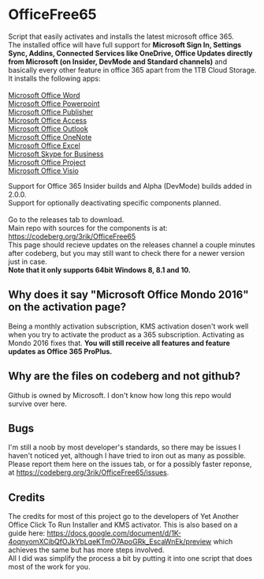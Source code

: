 # OfficeFree65

Script that easily activates and installs the latest microsoft office 365. <br>
The installed office will have full support for <b>Microsoft Sign In, Settings Sync, Addins, Connected Services like OneDrive, Office Updates directly from Microsoft (on Insider, DevMode and Standard channels)</b> and basically every other feature in office 365 apart from the 1TB Cloud Storage. <br>
It installs the following apps: <br> <br><u>
Microsoft Office Word <br>
Microsoft Office Powerpoint <br>
Microsoft Office Publisher <br>
Microsoft Office Access <br>
Microsoft Office Outlook <br>
Microsoft Office OneNote <br>
Microsoft Office Excel <br>
Microsoft Skype for Business <br>
Microsoft Office Project <br>
Microsoft Office Visio <br></u>

Support for Office 365 Insider builds and Alpha (DevMode) builds added in 2.0.0. <br>
Support for optionally deactivating specific components planned. <br>
<br>
Go to the releases tab to download.
<br>
Main repo with sources for the components is at: https://codeberg.org/3rik/OfficeFree65
<br>
This page should recieve updates on the releases channel a couple minutes after codeberg, but you may still want to check there for a newer version just in case.
<br>
<b> Note that it only supports 64bit Windows 8, 8.1 and 10. </b> <br>

## Why does it say "Microsoft Office Mondo 2016" on the activation page?
Being a monthly activation subscription, KMS activation dosen't work well when you try to activate the product as a 365 subscription. Activating as Mondo 2016 fixes that. <b> You will still receive all features and feature updates as Office 365 ProPlus.</b>
<br>
## Why are the files on codeberg and not github?
Github is owned by Microsoft. I don't know how long this repo would survive over here.
<br>
## Bugs
I'm still a noob by most developer's standards, so there may be issues I haven't noticed yet, although I have tried to iron out as many as possible. Please report them here on the issues tab, or for a possibly faster reponse, at https://codeberg.org/3rik/OfficeFree65/issues.
<br>

## Credits
The credits for most of this project go to the developers of Yet Another Office Click To Run Installer and KMS activator. This is also based on a guide here: https://docs.google.com/document/d/1K-4oqnyomXCibQfOJkYbLqeKTmO7ApoGRk_EscaWnEk/preview which achieves the same but has more steps involved.
<br>
All I did was simplify the process a bit by putting it into one script that does most of the work for you.

